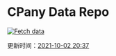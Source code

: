 # CPany Data Repo

[![Fetch data](https://github.com/yjl9903/CPany/actions/workflows/fetch.yml/badge.svg)](https://github.com/yjl9903/CPany/actions/workflows/fetch.yml)

<!-- START_SECTION: update_time -->
更新时间：[2021-10-02 20:37](https://www.timeanddate.com/worldclock/fixedtime.html?msg=Fetch+data&iso=20211002T203748&p1=237)
<!-- END_SECTION: update_time -->
